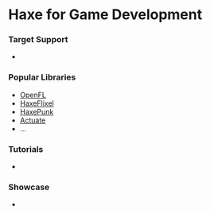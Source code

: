 # Haxe for Game Development

### Target Support

* []()

### Popular Libraries

* [OpenFL]()
* [HaxeFlixel]()
* [HaxePunk]()
* [Actuate]()
* ...

### Tutorials

* []()

### Showcase

* []()
